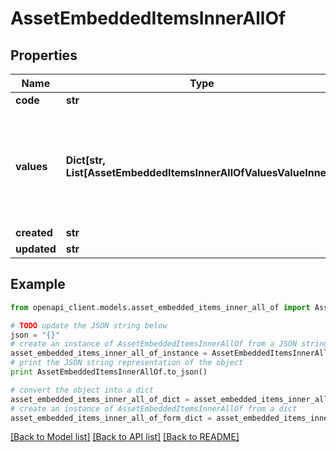 # AssetEmbeddedItemsInnerAllOf


## Properties
Name | Type | Description | Notes
------------ | ------------- | ------------- | -------------
**code** | **str** | Code of the asset | 
**values** | **Dict[str, List[AssetEmbeddedItemsInnerAllOfValuesValueInner]]** | Asset attributes values, see the &lt;a href&#x3D;&#39;/concepts/asset-manager.html#focus-on-the-asset-values&#39;&gt;Focus on the asset values&lt;/a&gt; section for more details. | [optional] 
**created** | **str** | Date of creation | [optional] 
**updated** | **str** | Date of the last update | [optional] 

## Example

```python
from openapi_client.models.asset_embedded_items_inner_all_of import AssetEmbeddedItemsInnerAllOf

# TODO update the JSON string below
json = "{}"
# create an instance of AssetEmbeddedItemsInnerAllOf from a JSON string
asset_embedded_items_inner_all_of_instance = AssetEmbeddedItemsInnerAllOf.from_json(json)
# print the JSON string representation of the object
print AssetEmbeddedItemsInnerAllOf.to_json()

# convert the object into a dict
asset_embedded_items_inner_all_of_dict = asset_embedded_items_inner_all_of_instance.to_dict()
# create an instance of AssetEmbeddedItemsInnerAllOf from a dict
asset_embedded_items_inner_all_of_form_dict = asset_embedded_items_inner_all_of.from_dict(asset_embedded_items_inner_all_of_dict)
```
[[Back to Model list]](../README.md#documentation-for-models) [[Back to API list]](../README.md#documentation-for-api-endpoints) [[Back to README]](../README.md)


